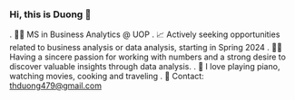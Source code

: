 ### Hi, this is Duong 👋
. 👩‍🎓 MS in Business Analytics @ UOP
. 📈 Actively seeking opportunities related to business analysis or data analysis, starting in Spring 2024 
. 🙆‍♀️ Having a sincere passion for working with numbers and a strong desire to discover valuable insights through data analysis.
. 💝 I love playing piano, watching movies, cooking and traveling
. 📩 Contact: thduong479@gmail.com



<!--
**thduong479/thduong479** is a ✨ _special_ ✨ repository because its `README.md` (this file) appears on your GitHub profile.

Here are some ideas to get you started:

- 🔭 I’m currently working on ...
- 🌱 I’m currently 
- 👯 I’m looking to collaborate on ...
- 🤔 I’m looking for help with ...
- 💬 Ask me about ...
- 📫 How to reach me: ...
- 😄 Pronouns: ...
- ⚡ Fun fact: ...
-->
